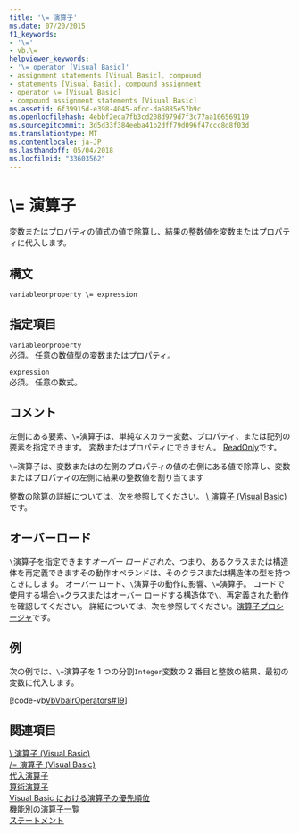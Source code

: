 ```yaml
---
title: '\= 演算子'
ms.date: 07/20/2015
f1_keywords:
- '\='
- vb.\=
helpviewer_keywords:
- '\= operator [Visual Basic]'
- assignment statements [Visual Basic], compound
- statements [Visual Basic], compound assignment
- operator \= [Visual Basic]
- compound assignment statements [Visual Basic]
ms.assetid: 6f39915d-e398-4045-afcc-da6885e57b9c
ms.openlocfilehash: 4ebbf2eca7fb3cd208d979d7f3c77aa106569119
ms.sourcegitcommit: 3d5d33f384eeba41b2dff79d096f47ccc8d8f03d
ms.translationtype: MT
ms.contentlocale: ja-JP
ms.lasthandoff: 05/04/2018
ms.locfileid: "33603562"
---
```

# <a name="-operator"></a>\\= 演算子
変数またはプロパティの値式の値で除算し、結果の整数値を変数またはプロパティに代入します。  
  
## <a name="syntax"></a>構文  
  
```  
variableorproperty \= expression  
```  
  
## <a name="parts"></a>指定項目  
 `variableorproperty`  
 必須。 任意の数値型の変数またはプロパティ。  
  
 `expression`  
 必須。 任意の数式。  
  
## <a name="remarks"></a>コメント  
 左側にある要素、`\=`演算子は、単純なスカラー変数、プロパティ、または配列の要素を指定できます。 変数またはプロパティにできません。 [ReadOnly](../../../visual-basic/language-reference/modifiers/readonly.md)です。  
  
 `\=`演算子は、変数またはの左側のプロパティの値の右側にある値で除算し、変数またはプロパティの左側に結果の整数値を割り当てます  
  
 整数の除算の詳細については、次を参照してください。 [\ 演算子 (Visual Basic)](../../../visual-basic/language-reference/operators/integer-division-operator.md)です。  
  
## <a name="overloading"></a>オーバーロード  
 `\`演算子を指定できます*オーバー ロードされた*、つまり、あるクラスまたは構造体を再定義できますその動作オペランドは、そのクラスまたは構造体の型を持つときにします。 オーバー ロード、`\`演算子の動作に影響、`\=`演算子。 コードで使用する場合`\=`クラスまたはオーバー ロードする構造体で`\`、再定義された動作を確認してください。 詳細については、次を参照してください。[演算子プロシージャ](../../../visual-basic/programming-guide/language-features/procedures/operator-procedures.md)です。  
  
## <a name="example"></a>例  
 次の例では、`\=`演算子を 1 つの分割`Integer`変数の 2 番目と整数の結果、最初の変数に代入します。  
  
 [!code-vb[VbVbalrOperators#19](codesnippet/VisualBasic/integer-division-assignment-operator_1.vb)]  
  
## <a name="see-also"></a>関連項目  
 [\ 演算子 (Visual Basic)](../../../visual-basic/language-reference/operators/integer-division-operator.md)  
 [/= 演算子 (Visual Basic)](../../../visual-basic/language-reference/operators/floating-point-division-assignment-operator.md)  
 [代入演算子](../../../visual-basic/language-reference/operators/assignment-operators.md)  
 [算術演算子](../../../visual-basic/language-reference/operators/arithmetic-operators.md)  
 [Visual Basic における演算子の優先順位](../../../visual-basic/language-reference/operators/operator-precedence.md)  
 [機能別の演算子一覧](../../../visual-basic/language-reference/operators/operators-listed-by-functionality.md)  
 [ステートメント](../../../visual-basic/programming-guide/language-features/statements.md)
